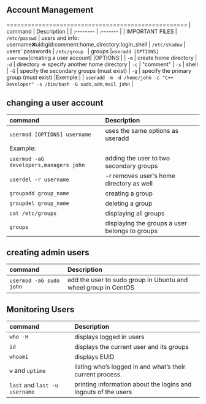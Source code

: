 ## Account Management
===================================================
| command | Description     |
| :-------- | :------- | 
| IMPORTANT FILES
| `/etc/passwd` | users and info: username:x:uid:gid:comment:home_directory:login_shell
| `/etc/shadow` | users' passwords
| `/etc/group ` | groups
|`useradd [OPTIONS] username`|creating a user account|
|OPTIONS:|
| `-m` | create home directory
| `-d` | directory => specify another home directory
| `-c` | "comment"
| `-s` | shell
| `-G` | specify the secondary groups (must exist)
| `-g` | specify the primary group (must exist)
|Exemple:|
| `useradd -m -d /home/john -c "C++ Developer" -s /bin/bash -G sudo,adm,mail john` |

## changing a user account
| command | Description  |
| :-------- | :------- | 
|`usermod [OPTIONS] username`| uses the same options as useradd
|Example:|
|`usermod -aG developers,managers john` | adding the user to two secondary groups
|`userdel -r username`| -r removes user's home directory as well
| `groupadd group_name` | creating a group
| `groupdel group_name` | deleting a group
| `cat /etc/groups` | displaying all groups
|`groups`|displaying the groups a user belongs to groups
## creating admin users
| command | Description     |
| :-------- | :------- | 
| `usermod -aG sudo john` | add the user to sudo group in Ubuntu and wheel group in CentOS

## Monitoring Users
| command | Description     |
| :-------- | :------- | 
|`who -H` | displays logged in users
|`id` | displays the current user and its groups
|`whoami` | displays EUID
|`w` and `uptime` |listing who’s logged in and what’s their current process.
|`last` and `last -u username`| printing information about the logins and logouts of the users